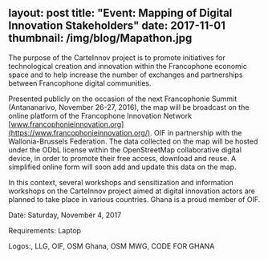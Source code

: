 layout: post 
title:  "Event: Mapping of Digital Innovation Stakeholders"
date:   2017-11-01 
thumbnail: /img/blog/Mapathon.jpg
---


The purpose of the CarteInnov project is to promote initiatives for technological creation and innovation within the Francophone economic space and to help increase the number of exchanges and partnerships between Francophone digital communities.

Presented publicly on the occasion of the next Francophonie Summit (Antananarivo, November 26-27, 2016), the map will be broadcast on the online platform of the Francophone Innovation Network [www.francophonieinnovation.org](https://www.francophonieinnovation.org/). OIF in partnership with the Wallonia-Brussels Federation. The data collected on the map will be hosted under the ODbL license within the OpenStreetMap collaborative digital device, in order to promote their free access, download and reuse. A simplified online form will soon add and update this data on the map.

In this context, several workshops and sensitization and information workshops on the CarteInnov project aimed at digital innovation actors are planned to take place in various countries. Ghana is a proud member of OIF.

Date: Saturday, November 4, 2017

Requirements: Laptop

Logos:, LLG, OIF, OSM Ghana, OSM MWG, CODE FOR GHANA